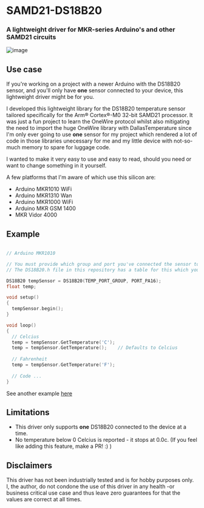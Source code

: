 # SAMD21-DS18B20

### A lightweight driver for MKR-series Arduino's and other SAMD21 circuits
![image](https://user-images.githubusercontent.com/36161882/152974959-75739593-c6b8-4f46-b9b4-2f2302a2ecad.png)

## Use case
If you're working on a project with a newer Arduino with the DS18B20 sensor, and you'll only have **one** sensor connected to your device, this lightweight driver might be for you.

I developed this lightweight library for the DS18B20 temperature sensor tailored specifically for the Arm® Cortex®-M0 32-bit SAMD21 processor.
It was just a fun project to learn the OneWire protocol whilst also mitigating the need to import the huge OneWire library with DallasTemperature since I'm only ever going to use **one** sensor for my project which rendered a lot of code in those libraries unecessary for me and my little device with not-so-much memory to spare for luggage code.

I wanted to make it very easy to use and easy to read, should you need or want to change something in it yourself.

A few platforms that I'm aware of which use this silicon are:

* Arduino MKR1010 WiFi 
* Arduino MKR1310 Wan
* Arduino MKR1000 WiFi
* Arduino MKR GSM 1400
* MKR Vidor 4000

## Example

```c++

// Arduino MKR1010

// You must provide which group and port you've connected the sensor to on your board. 
// The DS18B20.h file in this repository has a table for this which you can look up.

DS18B20 tempSensor = DS18B20(TEMP_PORT_GROUP, PORT_PA16);
float temp;

void setup()
{
  tempSensor.begin();
}

void loop()
{
  // Celcius
  temp = tempSensor.GetTemperature('C');
  temp = tempSensor.GetTemperature();    // Defaults to Celcius
  
  // Fahrenheit
  temp = tempSensor.GetTemperature('F');
  
  // Code ...
}
```
See another example [here](https://github.com/dotchetter/SAMD21-DS18B20/blob/main/examples/TestDS18B20.ino)


## Limitations
* This driver only supports **one** DS18B20 connected to the device at a time.
* No temperature below 0 Celcius is reported - it stops at 0.0c. (If you feel like adding this feature, make a PR! :)  )

## Disclaimers
This driver has not been industrially tested and is for hobby purposes only. I, the author, do not condone the use of this driver in any health -or business critical use case and thus leave zero guarantees for that the values are correct at all times.
